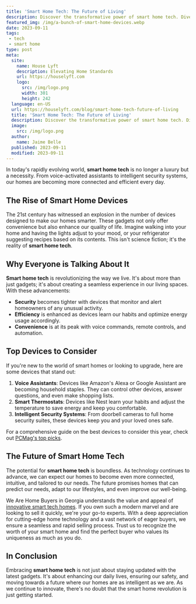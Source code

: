 ```yaml
---
title: 'Smart Home Tech: The Future of Living'
description: Discover the transformative power of smart home tech. Dive into the devices shaping our future, from voice assistants to intelligent security, and see how they're revolutionizing modern living.
featured_img: /img/a-bunch-of-smart-home-devices.webp
date: 2023-09-11
tags:
 - tech
 - smart home
type: post
meta:
  site:
    name: House Lyft
    description: Elevating Home Standards
    url: https://houselyft.com
    logo:
      src: /img/logo.png
      width: 301
      height: 242
  language: en-US
  url: https://houselyft.com/blog/smart-home-tech-future-of-living
  title: 'Smart Home Tech: The Future of Living'
  description: Discover the transformative power of smart home tech. Dive into the devices shaping our future, from voice assistants to intelligent security, and see how they're revolutionizing modern living..
  image:
    src: /img/logo.png
  author:
    name: Jaime Belle
  published: 2023-09-11
  modified: 2023-09-11
---
```

In today's rapidly evolving world, **smart home tech** is no longer a luxury but a necessity. From voice-activated assistants to intelligent security systems, our homes are becoming more connected and efficient every day. 

## The Rise of Smart Home Devices

The 21st century has witnessed an explosion in the number of devices designed to make our homes smarter. These gadgets not only offer convenience but also enhance our quality of life. Imagine walking into your home and having the lights adjust to your mood, or your refrigerator suggesting recipes based on its contents. This isn't science fiction; it's the reality of **smart home tech**.

## Why Everyone is Talking About It

**Smart home tech** is revolutionizing the way we live. It's about more than just gadgets; it's about creating a seamless experience in our living spaces. With these advancements:

- **Security** becomes tighter with devices that monitor and alert homeowners of any unusual activity.
- **Efficiency** is enhanced as devices learn our habits and optimize energy usage accordingly.
- **Convenience** is at its peak with voice commands, remote controls, and automation.

## Top Devices to Consider

If you're new to the world of smart homes or looking to upgrade, here are some devices that stand out:

1. **Voice Assistants**: Devices like Amazon's Alexa or Google Assistant are becoming household staples. They can control other devices, answer questions, and even make shopping lists.
2. **Smart Thermostats**: Devices like Nest learn your habits and adjust the temperature to save energy and keep you comfortable.
3. **Intelligent Security Systems**: From doorbell cameras to full home security suites, these devices keep you and your loved ones safe.

For a comprehensive guide on the best devices to consider this year, check out [PCMag's top picks](https://www.pcmag.com/picks/the-best-smart-home-devices).

## The Future of Smart Home Tech

The potential for **smart home tech** is boundless. As technology continues to advance, we can expect our homes to become even more connected, intuitive, and tailored to our needs. The future promises homes that can predict our needs, adapt to our lifestyles, and even improve our well-being.

We Are Home Buyers in Georgia understands the value and appeal of [innovative smart tech homes](https://www.wearehomebuyers.com/blog/smart-tech-homes-2023/). If you own such a modern marvel and are looking to sell it quickly, we're your go-to experts. With a deep appreciation for cutting-edge home technology and a vast network of eager buyers, we ensure a seamless and rapid selling process. Trust us to recognize the worth of your smart home and find the perfect buyer who values its uniqueness as much as you do.

## In Conclusion

Embracing **smart home tech** is not just about staying updated with the latest gadgets. It's about enhancing our daily lives, ensuring our safety, and moving towards a future where our homes are as intelligent as we are. As we continue to innovate, there's no doubt that the smart home revolution is just getting started.